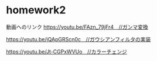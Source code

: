 # homework2
動画へのリンク
https://youtu.be/FAzn_79jFr4　//ガンマ変換

https://youtu.be/jQApGRScn0c　//ガウシアンフィルタの実装

https://youtu.be/Jt-CGPxWVUo　//カラーチェンジ

